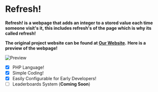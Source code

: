 # Refresh!
**Refresh! is a webpage that adds an integer to a stored value each time someone visit's it, this includes refresh's of the page which is why its called refresh!** 

**The original project website can be found at [Our Website](https://refresh.whistledev.website/).**
**Here is a preview of the webpage!**

![Preview](https://refresh.whistledev.website/refresh.PNG)




 - [x] PHP Language!
 - [x] Simple Coding!
 - [x] Easily Configurable for Early Developers!
 - [ ] Leaderboards System (**Coming Soon**)
